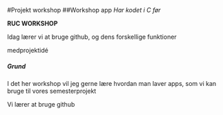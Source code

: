 #Projekt workshop
##Workshop app
*Har kodet i C før*

**RUC WORKSHOP**

Idag lærer vi at bruge github, og dens forskellige funktioner

medprojektidé

#####  Grund
I det her workshop vil jeg gerne lære hvordan man laver apps, 
som vi kan bruge til vores semesterprojekt

Vi lærer at bruge github


